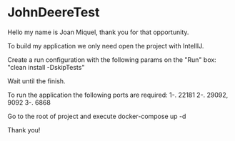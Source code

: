 # JohnDeereTest
Hello my name is Joan Miquel, thank you for that opportunity.

To build my application we only need open the project with IntellIJ.

Create a run configuration with the following params on the "Run" box:
"clean install -DskipTests"

Wait until the finish.

To run the application the following ports are required:
1-. 22181
2-. 29092, 9092
3-. 6868

Go to the root of project and execute docker-compose up -d

Thank you!
